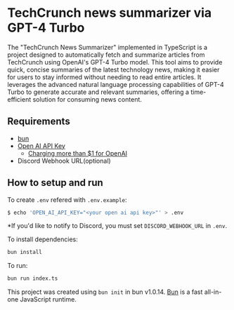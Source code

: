 # TechCrunch news summarizer via GPT-4 Turbo

The "TechCrunch News Summarizer" implemented in TypeScript is a project designed to automatically fetch and summarize articles from TechCrunch using OpenAI's GPT-4 Turbo model. This tool aims to provide quick, concise summaries of the latest technology news, making it easier for users to stay informed without needing to read entire articles. It leverages the advanced natural language processing capabilities of GPT-4 Turbo to generate accurate and relevant summaries, offering a time-efficient solution for consuming news content.

## Requirements

* [bun](https://bun.sh/)
* [Open AI API Key](https://platform.openai.com/docs/overview)
    * [Charging more than $1 for OpenAI](https://help.openai.com/en/articles/7102672-how-can-i-access-gpt-4)
* Discord Webhook URL(optional)

## How to setup and run

To create `.env` refered with `.env.example`:

```sh
$ echo 'OPEN_AI_API_KEY="<your open ai api key>"' > .env
```

*If you'd like to notify to Discord, you must set `DISCORD_WEBHOOK_URL` in `.env`.

To install dependencies:

```bash
bun install
```

To run:

```bash
bun run index.ts
```

This project was created using `bun init` in bun v1.0.14. [Bun](https://bun.sh) is a fast all-in-one JavaScript runtime.
